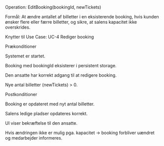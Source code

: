 Operation: EditBooking(bookingId, newTickets)

Formål:
At ændre antallet af billetter i en eksisterende booking, hvis kunden ønsker flere eller færre billetter, og sikre, at salens kapacitet ikke overskrides.

Knytter til Use Case: UC-4 Rediger booking

Prækonditioner

Systemet er startet.

Booking med bookingId eksisterer i persistent storage.

Den ansatte har korrekt adgang til at redigere booking.

Nye antal billetter (newTickets) > 0.

Postkonditioner

Booking er opdateret med nyt antal billetter.

Salens ledige pladser opdateres korrekt.

UI viser bekræftelse til den ansatte.

Hvis ændringen ikke er mulig pga. kapacitet → booking forbliver uændret og medarbejder informeres.